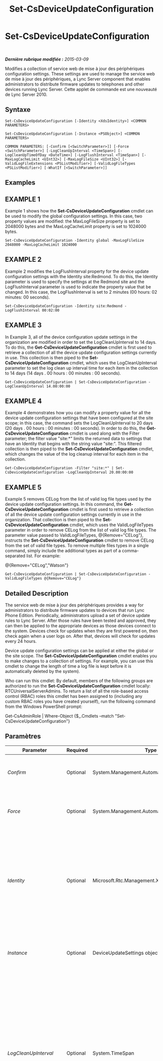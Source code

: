 ﻿---
title: Set-CsDeviceUpdateConfiguration
TOCTitle: Set-CsDeviceUpdateConfiguration
ms:assetid: 4f200a03-984a-4c5b-a9c1-a866ba1851cd
ms:mtpsurl: https://technet.microsoft.com/fr-fr/library/Gg398320(v=OCS.15)
ms:contentKeyID: 49297178
ms.date: 05/20/2016
mtps_version: v=OCS.15
ms.translationtype: HT
---

# Set-CsDeviceUpdateConfiguration

 

_**Dernière rubrique modifiée :** 2015-03-09_

Modifies a collection of service web de mise à jour des périphériques configuration settings. These settings are used to manage the service web de mise à jour des périphériques, a Lync Server component that enables administrators to distribute firmware updates to telephones and other devices running Lync Server. Cette applet de commande est une nouveauté de Lync Server 2010.

## Syntaxe

    Set-CsDeviceUpdateConfiguration [-Identity <XdsIdentity>] <COMMON PARAMETERS>

    Set-CsDeviceUpdateConfiguration [-Instance <PSObject>] <COMMON PARAMETERS>

    COMMON PARAMETERS: [-Confirm [<SwitchParameter>]] [-Force <SwitchParameter>] [-LogCleanUpInterval <TimeSpan>] [-LogCleanUpTimeOfDay <DateTime>] [-LogFlushInterval <TimeSpan>] [-MaxLogCacheLimit <UInt32>] [-MaxLogFileSize <UInt32>] [-ValidLogFileExtensions <PSListModifier>] [-ValidLogFileTypes <PSListModifier>] [-WhatIf [<SwitchParameter>]]

## Examples

## EXAMPLE 1

Example 1 shows how the **Set-CsDeviceUpdateConfiguration** cmdlet can be used to modify the global configuration settings. In this case, two property values are modified: the MaxLogFileSize property is set to 2048000 bytes and the MaxLogCacheLimit property is set to 1024000 bytes.

    Set-CsDeviceUpdateConfiguration -Identity global -MaxLogFileSize 2048000 -MaxLogCacheLimit 1024000

## EXAMPLE 2

Example 2 modifies the LogFlushInterval property for the device update configuration settings with the Identity site:Redmond. To do this, the Identity parameter is used to specify the settings at the Redmond site and the LogFlushInterval parameter is used to indicate the property value that be changed. In this case, the LogFlushInterval is set to 2 minutes (00 hours: 02 minutes: 00 seconds).

    Set-CsDeviceUpdateConfiguration -Identity site:Redmond -LogFlushInterval 00:02:00

## EXAMPLE 3

In Example 3, all of the device configuration update settings in the organization are modified in order to set the LogCleanUpInterval to 14 days. To do this, the **Get-CsDeviceUpdateConfiguration** cmdlet is first used to retrieve a collection of all the device update configuration settings currently in use. This collection is then piped to the **Set-CsDeviceUpdateConfiguration** cmdlet, which uses the LogCleanUpInterval parameter to set the log clean up interval time for each item in the collection to 14 days (14 days . 00 hours : 00 minutes : 00 seconds).

    Get-CsDeviceUpdateConfiguration | Set-CsDeviceUpdateConfiguration -LogCleanUpInterval 14.00:00:00

## EXAMPLE 4

Example 4 demonstrates how you can modify a property value for all the device update configuration settings that have been configured at the site scope; in this case, the command sets the LogCleanUpInterval to 20 days (20 days . 00 hours : 00 minutes : 00 seconds). In order to do this, the **Get-CsDeviceUpdateConfiguration** cmdlet is used along with the Filter parameter; the filter value "site:\*" limits the returned data to settings that have an Identity that begins with the string value "site:". This filtered collection is then piped to the **Set-CsDeviceUpdateConfiguration** cmdlet, which changes the value of the log cleanup interval for each item in the collection.

    Get-CsDeviceUpdateConfiguration -Filter "site:*" | Set-CsDeviceUpdateConfiguration -LogCleanUpInterval 20.00:00:00

## EXAMPLE 5

Example 5 removes CELog from the list of valid log file types used by the device update configuration settings. In this command, the **Get-CsDeviceUpdateConfiguration** cmdlet is first used to retrieve a collection of all the device update configuration settings currently in use in the organization. That collection is then piped to the **Set-CsDeviceUpdateConfiguration** cmdlet, which uses the ValidLogFileTypes parameter in order to remove CELog from the list of valid log file types. The parameter value passed to ValidLogFileTypes, @{Remove="CELog"}, instructs the **Set-CsDeviceUpdateConfiguration** cmdlet to remove CELog from the set of valid file types. To remove multiple files types in a single command, simply include the additional types as part of a comma-separated list. For example:

@{Remove="CELog","Watson"}

    Get-CsDeviceUpdateConfiguration | Set-CsDeviceUpdateConfiguration -ValidLogFileTypes @{Remove="CELog"}

## Detailed Description

The service web de mise à jour des périphériques provides a way for administrators to distribute firmware updates to devices that run Lync Phone Edition. Periodically, administrators upload a set of device update rules to Lync Server. After those rules have been tested and approved, they can then be applied to the appropriate devices as those devices connect to the system. Devices check for updates when they are first powered on, then check again when a user logs on. After that, devices will check for updates every 24 hours.

Device update configuration settings can be applied at either the global or the site scope. The **Set-CsDeviceUpdateConfiguration** cmdlet enables you to make changes to a collection of settings. For example, you can use this cmdlet to change the length of time a log file is kept before it is automatically deleted by the system).

Who can run this cmdlet: By default, members of the following groups are authorized to run the **Set-CsDeviceUpdateConfiguration** cmdlet locally: RTCUniversalServerAdmins. To return a list of all the role-based access control (RBAC) roles this cmdlet has been assigned to (including any custom RBAC roles you have created yourself), run the following command from the Windows PowerShell prompt:

Get-CsAdminRole | Where-Object {$\_.Cmdlets –match "Set-CsDeviceUpdateConfiguration"}

## Paramètres


<table>
<colgroup>
<col style="width: 25%" />
<col style="width: 25%" />
<col style="width: 25%" />
<col style="width: 25%" />
</colgroup>
<thead>
<tr class="header">
<th>Parameter</th>
<th>Required</th>
<th>Type</th>
<th>Description</th>
</tr>
</thead>
<tbody>
<tr class="odd">
<td><p><em>Confirm</em></p></td>
<td><p>Optional</p></td>
<td><p>System.Management.Automation.SwitchParameter</p></td>
<td><p>Vous demande confirmation avant d’exécuter la commande.</p></td>
</tr>
<tr class="even">
<td><p><em>Force</em></p></td>
<td><p>Optional</p></td>
<td><p>System.Management.Automation.SwitchParameter</p></td>
<td><p>Suppresses the display of any non-fatal error message that might occur when running the command.</p></td>
</tr>
<tr class="odd">
<td><p><em>Identity</em></p></td>
<td><p>Optional</p></td>
<td><p>Microsoft.Rtc.Management.Xds.XdsIdentity</p></td>
<td><p>Unique identifier for the device update configuration settings to be modified. To refer to the global settings, use this syntax: -Identity global. To refer to site settings, use syntax similar to this: -Identity &quot;site:Redmond&quot;. Note that you cannot use wildcards when specifying an Identity.</p></td>
</tr>
<tr class="even">
<td><p><em>Instance</em></p></td>
<td><p>Optional</p></td>
<td><p>DeviceUpdateSettings object</p></td>
<td><p>Permet de transmettre une référence à un objet à la cmdlet plutôt que de définir des valeurs de paramètre individuelles.</p></td>
</tr>
<tr class="odd">
<td><p><em>LogCleanUpInterval</em></p></td>
<td><p>Optional</p></td>
<td><p>System.TimeSpan</p></td>
<td><p>Specifies the amount of time a device update log file is kept before it is deleted by the system.</p>
<p>The value must be entered in the format dd.hh:mm:ss where dd is days, hh is hours, mm is minutes, and ss is seconds. To enter only days, you must follow the value with a period (.).</p>
<p>Minimum Value: 1.00:00:00 (1 Day)</p>
<p>Maximum Value: 365.00:00:00 (1 Year)</p>
<p>Default: 10.00:00:00 (10 Days)</p></td>
</tr>
<tr class="even">
<td><p><em>LogCleanUpTimeOfDay</em></p></td>
<td><p>Optional</p></td>
<td><p>System.DateTime</p></td>
<td><p>Indicates the time of day when the system checks to see if there are any expired log files that should be deleted. (Expired log files are any files older than the value specified in by the LogCleanupInterval property.)</p>
<p>The value passed to the LogCleanupTimeOfDay parameter should be in the 24-hour time format hh:mm, where hh represents the hours and mm represents the minutes. In this format, midnight is represented as 00:00; 8:30 A.M. is represented as 08:30; and 11:52 P.M. is represented as 23:52.</p></td>
</tr>
<tr class="odd">
<td><p><em>LogFlushInterval</em></p></td>
<td><p>Optional</p></td>
<td><p>System.TimeSpan</p></td>
<td><p>Indicates how often information stored in the log file cache is written to the actual log file. By default, device update information is not immediately written to the log file; instead, that information is cached in memory until: 1) the log flush time interval has expired; or, 2) the cache has reached its maximum size. If this value is set to 10 minutes (00:10:00), then information in the cache will be written to the log file every 10 minutes. After the data has been logged the cache will be cleared.</p>
<p>The value must be entered in the format hh:mm:ss where hh is hours, mm is minutes, and ss is seconds.</p>
<p>Minimum Value: 00:01:00 (1 minute)</p>
<p>Maximum Value: 1:00:00 (1 hour)</p>
<p>Default: 00:05:00</p></td>
</tr>
<tr class="even">
<td><p><em>MaxLogCacheLimit</em></p></td>
<td><p>Optional</p></td>
<td><p>System.UInt32</p></td>
<td><p>Indicates the maximum amount of information (in bytes) that can held in the log file cache before that cache must be cleared and the data written to a log file. By default, log files are &quot;flushed&quot; every 5 minutes. (For details, see the description of the parameter LogFlushInterval.) However, if the cache reaches its maximum size the information in it will automatically be written to a log file (and the cache cleared), even if the log flush interval has not yet expired.</p>
<p>Default: 512000</p></td>
</tr>
<tr class="odd">
<td><p><em>MaxLogFileSize</em></p></td>
<td><p>Optional</p></td>
<td><p>System.UInt32</p></td>
<td><p>Indicates the maximum size, in bytes, for an individual log file. When a file reaches the maximum size, the next batch of data is automatically written to a new log file. The old log file will be retained until the log cleanup interval has expired.</p>
<p>Default: 1024000</p></td>
</tr>
<tr class="even">
<td><p><em>ValidLogFileExtensions</em></p></td>
<td><p>Optional</p></td>
<td><p>System.Management.Automation.PSListModifier</p></td>
<td><p>Indicates the valid log file extensions that can be used with the Device Update Web service. This list can be modified; however, there is no reason to modify the list unless you have a Lync Phone Edition compatible device that creates log files that use a different file extension.</p>
<p>Default: .dmp, .clg, .clg2, .bak, .kdmp, .dat, .bin, .cat, .xml, .txt, .hex</p></td>
</tr>
<tr class="odd">
<td><p><em>ValidLogFileTypes</em></p></td>
<td><p>Optional</p></td>
<td><p>System.Management.Automation.PSListModifier</p></td>
<td><p>Indicates the log file types retained by the device update system. The default file types include the following:</p>
<p>Watson. Log files automatically generated by a device in the event of a system crash.</p>
<p>CELog. Lync Phone logs that contain the results of functional tests and also a record of critical system events.</p>
<p>Additional file types can be added if you have a Lync Phone Edition-compatible device that creates a different kind of log file. You can also remove files. For example, if you do not want to store CELog files then you can remove the CELog file type.</p></td>
</tr>
<tr class="even">
<td><p><em>WhatIf</em></p></td>
<td><p>Optional</p></td>
<td><p>System.Management.Automation.SwitchParameter</p></td>
<td><p>Décrit ce qui se passe si vous exécutez la commande sans l’exécuter réellement.</p></td>
</tr>
</tbody>
</table>


## Input Types

Microsoft.Rtc.Management.WritableConfig.Settings.DeviceUpdate.DeviceUpdateConfiguration object. The **Set-CsDeviceUpdateConfiguration** cmdlet accepts pipelined instances of the device update configuration object.

## Return Types

The **Set-CsDeviceUpdateConfiguration** cmdlet does not return a value or object. Instead, the cmdlet configures instances of the Microsoft.Rtc.Management.WritableConfig.Settings.DeviceUpdate.DeviceUpdateConfiguration object.

## Voir aussi

#### Autres ressources

[Get-CsDeviceUpdateConfiguration](get-csdeviceupdateconfiguration.md)  
[New-CsDeviceUpdateConfiguration](new-csdeviceupdateconfiguration.md)  
[Remove-CsDeviceUpdateConfiguration](remove-csdeviceupdateconfiguration.md)

